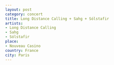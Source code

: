 ```yaml
---
layout: post
category: concert
title: Long Distance Calling + Sahg + Sólstafir
artists: 
- Long Distance Calling
- Sahg
- Sólstafir
place: 
- Nouveau Casino
country: France
city: Paris
---
```



